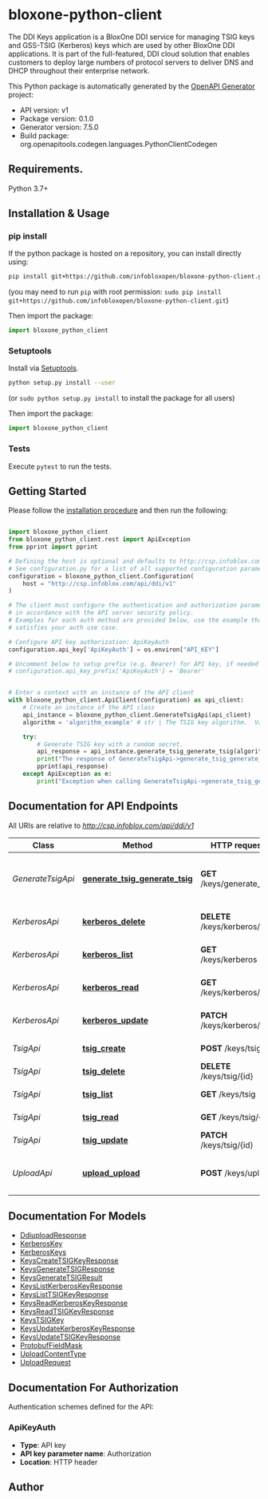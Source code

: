 # bloxone-python-client
The DDI Keys application is a BloxOne DDI service for managing TSIG keys and GSS-TSIG (Kerberos) keys which are used by other BloxOne DDI applications. It is part of the full-featured, DDI cloud solution that enables customers to deploy large numbers of protocol servers to deliver DNS and DHCP throughout their enterprise network. 



This Python package is automatically generated by the [OpenAPI Generator](https://openapi-generator.tech) project:

- API version: v1
- Package version: 0.1.0
- Generator version: 7.5.0
- Build package: org.openapitools.codegen.languages.PythonClientCodegen

## Requirements.

Python 3.7+

## Installation & Usage
### pip install

If the python package is hosted on a repository, you can install directly using:

```sh
pip install git+https://github.com/infobloxopen/bloxone-python-client.git
```
(you may need to run `pip` with root permission: `sudo pip install git+https://github.com/infobloxopen/bloxone-python-client.git`)

Then import the package:
```python
import bloxone_python_client
```

### Setuptools

Install via [Setuptools](http://pypi.python.org/pypi/setuptools).

```sh
python setup.py install --user
```
(or `sudo python setup.py install` to install the package for all users)

Then import the package:
```python
import bloxone_python_client
```

### Tests

Execute `pytest` to run the tests.

## Getting Started

Please follow the [installation procedure](#installation--usage) and then run the following:

```python

import bloxone_python_client
from bloxone_python_client.rest import ApiException
from pprint import pprint

# Defining the host is optional and defaults to http://csp.infoblox.com/api/ddi/v1
# See configuration.py for a list of all supported configuration parameters.
configuration = bloxone_python_client.Configuration(
    host = "http://csp.infoblox.com/api/ddi/v1"
)

# The client must configure the authentication and authorization parameters
# in accordance with the API server security policy.
# Examples for each auth method are provided below, use the example that
# satisfies your auth use case.

# Configure API key authorization: ApiKeyAuth
configuration.api_key['ApiKeyAuth'] = os.environ["API_KEY"]

# Uncomment below to setup prefix (e.g. Bearer) for API key, if needed
# configuration.api_key_prefix['ApiKeyAuth'] = 'Bearer'


# Enter a context with an instance of the API client
with bloxone_python_client.ApiClient(configuration) as api_client:
    # Create an instance of the API class
    api_instance = bloxone_python_client.GenerateTsigApi(api_client)
    algorithm = 'algorithm_example' # str | The TSIG key algorithm.  Valid values are: * _hmac_sha256_ * _hmac_sha1_ * _hmac_sha224_ * _hmac_sha384_ * _hmac_sha512_  Defaults to _hmac_sha256_. (optional)

    try:
        # Generate TSIG key with a random secret.
        api_response = api_instance.generate_tsig_generate_tsig(algorithm=algorithm)
        print("The response of GenerateTsigApi->generate_tsig_generate_tsig:\n")
        pprint(api_response)
    except ApiException as e:
        print("Exception when calling GenerateTsigApi->generate_tsig_generate_tsig: %s\n" % e)

```

## Documentation for API Endpoints

All URIs are relative to *http://csp.infoblox.com/api/ddi/v1*

Class | Method | HTTP request | Description
------------ | ------------- | ------------- | -------------
*GenerateTsigApi* | [**generate_tsig_generate_tsig**](docs/GenerateTsigApi.md#generate_tsig_generate_tsig) | **GET** /keys/generate_tsig | Generate TSIG key with a random secret.
*KerberosApi* | [**kerberos_delete**](docs/KerberosApi.md#kerberos_delete) | **DELETE** /keys/kerberos/{id} | Delete the Kerberos key.
*KerberosApi* | [**kerberos_list**](docs/KerberosApi.md#kerberos_list) | **GET** /keys/kerberos | Retrieve Kerberos keys.
*KerberosApi* | [**kerberos_read**](docs/KerberosApi.md#kerberos_read) | **GET** /keys/kerberos/{id} | Retrieve the Kerberos key.
*KerberosApi* | [**kerberos_update**](docs/KerberosApi.md#kerberos_update) | **PATCH** /keys/kerberos/{id} | Update the Kerberos key.
*TsigApi* | [**tsig_create**](docs/TsigApi.md#tsig_create) | **POST** /keys/tsig | Create the TSIG key.
*TsigApi* | [**tsig_delete**](docs/TsigApi.md#tsig_delete) | **DELETE** /keys/tsig/{id} | Delete the TSIG key.
*TsigApi* | [**tsig_list**](docs/TsigApi.md#tsig_list) | **GET** /keys/tsig | Retrieve TSIG keys.
*TsigApi* | [**tsig_read**](docs/TsigApi.md#tsig_read) | **GET** /keys/tsig/{id} | Retrieve the TSIG key.
*TsigApi* | [**tsig_update**](docs/TsigApi.md#tsig_update) | **PATCH** /keys/tsig/{id} | Update the TSIG key.
*UploadApi* | [**upload_upload**](docs/UploadApi.md#upload_upload) | **POST** /keys/upload | Upload content to the keys service.


## Documentation For Models

 - [DdiuploadResponse](docs/DdiuploadResponse.md)
 - [KerberosKey](docs/KerberosKey.md)
 - [KerberosKeys](docs/KerberosKeys.md)
 - [KeysCreateTSIGKeyResponse](docs/KeysCreateTSIGKeyResponse.md)
 - [KeysGenerateTSIGResponse](docs/KeysGenerateTSIGResponse.md)
 - [KeysGenerateTSIGResult](docs/KeysGenerateTSIGResult.md)
 - [KeysListKerberosKeyResponse](docs/KeysListKerberosKeyResponse.md)
 - [KeysListTSIGKeyResponse](docs/KeysListTSIGKeyResponse.md)
 - [KeysReadKerberosKeyResponse](docs/KeysReadKerberosKeyResponse.md)
 - [KeysReadTSIGKeyResponse](docs/KeysReadTSIGKeyResponse.md)
 - [KeysTSIGKey](docs/KeysTSIGKey.md)
 - [KeysUpdateKerberosKeyResponse](docs/KeysUpdateKerberosKeyResponse.md)
 - [KeysUpdateTSIGKeyResponse](docs/KeysUpdateTSIGKeyResponse.md)
 - [ProtobufFieldMask](docs/ProtobufFieldMask.md)
 - [UploadContentType](docs/UploadContentType.md)
 - [UploadRequest](docs/UploadRequest.md)


<a id="documentation-for-authorization"></a>
## Documentation For Authorization


Authentication schemes defined for the API:
<a id="ApiKeyAuth"></a>
### ApiKeyAuth

- **Type**: API key
- **API key parameter name**: Authorization
- **Location**: HTTP header


## Author




